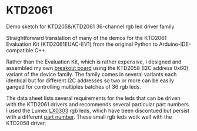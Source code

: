 # KTD2061
Demo sketch for KTD2058/KTD2061 36-channel rgb led driver family

Straightforward translation of many of the demos for the KTD2061 Evaluation Kit (KTD2061EUAC-EV1) from the original Python to
Arduino-IDE-compatible C++.

Rather than the Evaluation Kit, which is rather expensive, I designed and assembled my own [breakout board](https://oshpark.com/shared_projects/IfVZ6NAp) using the KTD2058 (I2C address 0x60) variant of the device family. The family comes in several variants each identical but for different I2C addresses so two or more can be easily ganged for controlling multiples batches of 36 rgb leds. 

The data sheet lists several requirements for the leds that can be driven with the KTD2061 drivers and recommends several particular part numbers. I used the Lumex [LX0303](https://www.lumex.com/datasheet/SML-LX0303RGBC+1TR) rgb leds, which have been discontued but persist with a different [part number](https://www.mouser.com/ProductDetail/Lumex/SML-LX0303RGBC-1TR?qs=%2Fha2pyFaduiB1xzLMZf49k2WyUwxAIaczuP6ZrGk3iiDCIZtmBvRdw%3D%3D). These small rgb leds wotk well with the KTD2058 driver.
